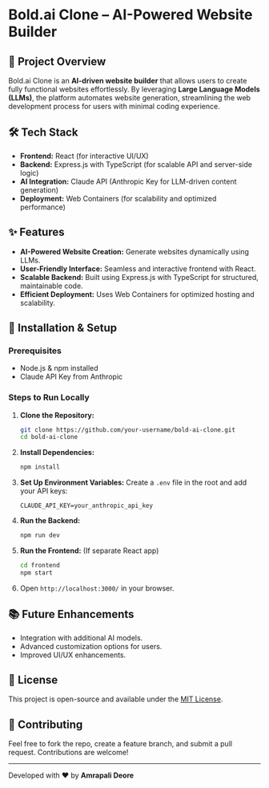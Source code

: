 # Bold.ai Clone – AI-Powered Website Builder

## 🚀 Project Overview
Bold.ai Clone is an **AI-driven website builder** that allows users to create fully functional websites effortlessly. By leveraging **Large Language Models (LLMs)**, the platform automates website generation, streamlining the web development process for users with minimal coding experience.

## 🛠️ Tech Stack
- **Frontend:** React (for interactive UI/UX)
- **Backend:** Express.js with TypeScript (for scalable API and server-side logic)
- **AI Integration:** Claude API (Anthropic Key for LLM-driven content generation)
- **Deployment:** Web Containers (for scalability and optimized performance)

## ✨ Features
- **AI-Powered Website Creation:** Generate websites dynamically using LLMs.
- **User-Friendly Interface:** Seamless and interactive frontend with React.
- **Scalable Backend:** Built using Express.js with TypeScript for structured, maintainable code.
- **Efficient Deployment:** Uses Web Containers for optimized hosting and scalability.

## 📌 Installation & Setup

### Prerequisites
- Node.js & npm installed
- Claude API Key from Anthropic

### Steps to Run Locally
1. **Clone the Repository:**
   ```bash
   git clone https://github.com/your-username/bold-ai-clone.git
   cd bold-ai-clone
   ```
2. **Install Dependencies:**
   ```bash
   npm install
   ```
3. **Set Up Environment Variables:**
   Create a `.env` file in the root and add your API keys:
   ```env
   CLAUDE_API_KEY=your_anthropic_api_key
   ```
4. **Run the Backend:**
   ```bash
   npm run dev
   ```
5. **Run the Frontend:** (If separate React app)
   ```bash
   cd frontend
   npm start
   ```
6. Open `http://localhost:3000/` in your browser.

## 📚 Future Enhancements
- Integration with additional AI models.
- Advanced customization options for users.
- Improved UI/UX enhancements.

## 📄 License
This project is open-source and available under the [MIT License](LICENSE).

## 🤝 Contributing
Feel free to fork the repo, create a feature branch, and submit a pull request. Contributions are welcome!

---
Developed with ❤️ by **Amrapali Deore**
